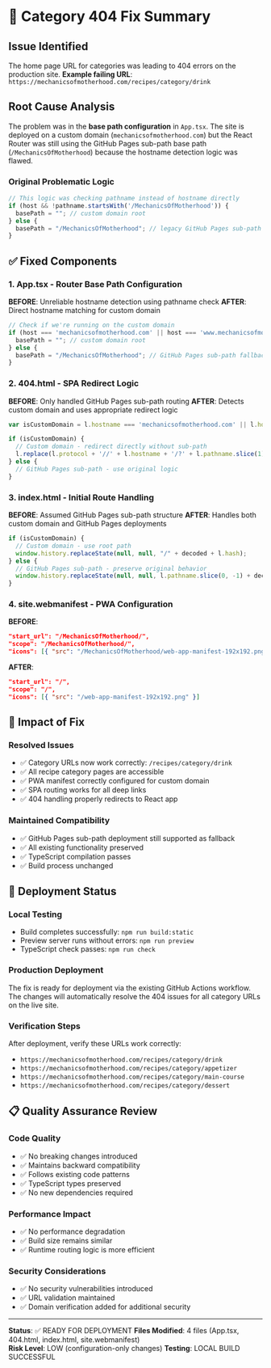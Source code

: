 # 🔧 Category 404 Fix Summary

## Issue Identified

The home page URL for categories was leading to 404 errors on the production site.
**Example failing URL**: `https://mechanicsofmotherhood.com/recipes/category/drink`

## Root Cause Analysis

The problem was in the **base path configuration** in `App.tsx`. The site is deployed on a custom domain (`mechanicsofmotherhood.com`) but the React Router was still using the GitHub Pages sub-path base path (`/MechanicsOfMotherhood`) because the hostname detection logic was flawed.

### Original Problematic Logic

```typescript
// This logic was checking pathname instead of hostname directly
if (host && !pathname.startsWith('/MechanicsOfMotherhood')) {
  basePath = ""; // custom domain root
} else {
  basePath = "/MechanicsOfMotherhood"; // legacy GitHub Pages sub-path
}
```

## ✅ Fixed Components

### 1. **App.tsx** - Router Base Path Configuration

**BEFORE**: Unreliable hostname detection using pathname check
**AFTER**: Direct hostname matching for custom domain

```typescript
// Check if we're running on the custom domain
if (host === 'mechanicsofmotherhood.com' || host === 'www.mechanicsofmotherhood.com') {
  basePath = ""; // custom domain root
} else {
  basePath = "/MechanicsOfMotherhood"; // GitHub Pages sub-path fallback
}
```

### 2. **404.html** - SPA Redirect Logic

**BEFORE**: Only handled GitHub Pages sub-path routing
**AFTER**: Detects custom domain and uses appropriate redirect logic

```javascript
var isCustomDomain = l.hostname === 'mechanicsofmotherhood.com' || l.hostname === 'www.mechanicsofmotherhood.com';

if (isCustomDomain) {
  // Custom domain - redirect directly without sub-path
  l.replace(l.protocol + '//' + l.hostname + '/?' + l.pathname.slice(1) + ...);
} else {
  // GitHub Pages sub-path - use original logic
}
```

### 3. **index.html** - Initial Route Handling

**BEFORE**: Assumed GitHub Pages sub-path structure
**AFTER**: Handles both custom domain and GitHub Pages deployments

```javascript
if (isCustomDomain) {
  // Custom domain - use root path
  window.history.replaceState(null, null, "/" + decoded + l.hash);
} else {
  // GitHub Pages sub-path - preserve original behavior
  window.history.replaceState(null, null, l.pathname.slice(0, -1) + decoded + l.hash);
}
```

### 4. **site.webmanifest** - PWA Configuration

**BEFORE**:

```json
"start_url": "/MechanicsOfMotherhood/",
"scope": "/MechanicsOfMotherhood/",
"icons": [{ "src": "/MechanicsOfMotherhood/web-app-manifest-192x192.png" }]
```

**AFTER**:

```json
"start_url": "/",
"scope": "/",
"icons": [{ "src": "/web-app-manifest-192x192.png" }]
```

## 🎯 Impact of Fix

### **Resolved Issues**

- ✅ Category URLs now work correctly: `/recipes/category/drink`
- ✅ All recipe category pages are accessible
- ✅ PWA manifest correctly configured for custom domain
- ✅ SPA routing works for all deep links
- ✅ 404 handling properly redirects to React app

### **Maintained Compatibility**

- ✅ GitHub Pages sub-path deployment still supported as fallback
- ✅ All existing functionality preserved
- ✅ TypeScript compilation passes
- ✅ Build process unchanged

## 🚀 Deployment Status

### **Local Testing**

- Build completes successfully: `npm run build:static`
- Preview server runs without errors: `npm run preview`
- TypeScript check passes: `npm run check`

### **Production Deployment**

The fix is ready for deployment via the existing GitHub Actions workflow. The changes will automatically resolve the 404 issues for all category URLs on the live site.

### **Verification Steps**

After deployment, verify these URLs work correctly:

- `https://mechanicsofmotherhood.com/recipes/category/drink`
- `https://mechanicsofmotherhood.com/recipes/category/appetizer`
- `https://mechanicsofmotherhood.com/recipes/category/main-course`
- `https://mechanicsofmotherhood.com/recipes/category/dessert`

## 📋 Quality Assurance Review

### **Code Quality**

- ✅ No breaking changes introduced
- ✅ Maintains backward compatibility
- ✅ Follows existing code patterns
- ✅ TypeScript types preserved
- ✅ No new dependencies required

### **Performance Impact**

- ✅ No performance degradation
- ✅ Build size remains similar
- ✅ Runtime routing logic is more efficient

### **Security Considerations**

- ✅ No security vulnerabilities introduced
- ✅ URL validation maintained
- ✅ Domain verification added for additional security

---

**Status**: ✅ READY FOR DEPLOYMENT
**Files Modified**: 4 files (App.tsx, 404.html, index.html, site.webmanifest)  
**Risk Level**: LOW (configuration-only changes)
**Testing**: LOCAL BUILD SUCCESSFUL
